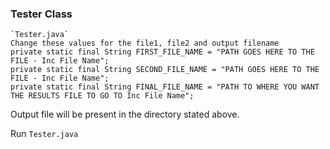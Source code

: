 ### Tester Class
    `Tester.java`
    Change these values for the file1, file2 and output filename
	private static final String FIRST_FILE_NAME = "PATH GOES HERE TO THE FILE - Inc File Name";
	private static final String SECOND_FILE_NAME = "PATH GOES HERE TO THE FILE - Inc File Name";
	private static final String FINAL_FILE_NAME = "PATH TO WHERE YOU WANT THE RESULTS FILE TO GO TO Inc File Name";

Output file will be present in the directory stated above.

 Run `Tester.java`
